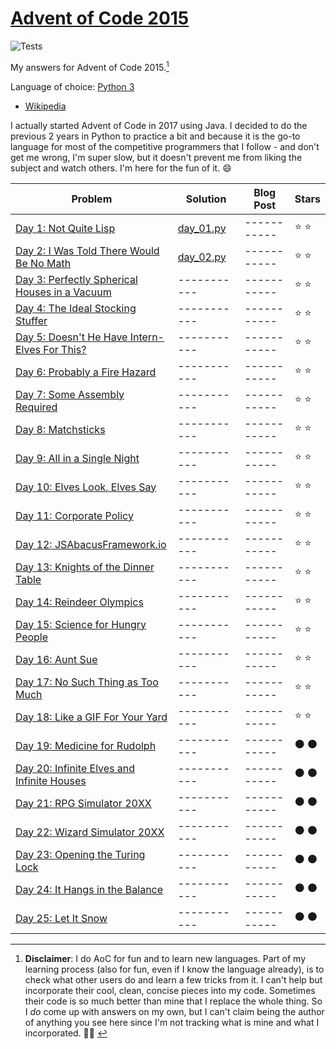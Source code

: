 # [Advent of Code 2015](https://adventofcode.com/2021)

![Tests](https://github.com/eduellery/aoc-2015/actions/workflows/python-package.yml/badge.svg)

My answers for Advent of Code 2015.[^1]

Language of choice: [Python 3](https://www.python.org/)

* [Wikipedia](https://en.wikipedia.org/wiki/Python_(programming_language))

I actually started Advent of Code in 2017 using Java. I decided to do the previous 2 years in Python to practice a bit and because it is the go-to language for most of the competitive programmers that I follow - and don't get me wrong, I'm super slow, but it doesn't prevent me from liking the subject and watch others. I'm here for the fun of it. :smile:

| Problem | Solution | Blog Post | Stars |
| ------- | -------- | --------- | ----- |
| [Day 1: Not Quite Lisp ](https://adventofcode.com/2015/day/1)                        | [day_01.py](src/aoc/day_01.py) | ----------- | :star: :star: |
| [Day 2: I Was Told There Would Be No Math](https://adventofcode.com/2015/day/2)      | [day_02.py](src/aoc/day_02.py) | ----------- | :star: :star: |
| [Day 3: Perfectly Spherical Houses in a Vacuum](https://adventofcode.com/2015/day/3) | ----------- | ----------- | :star: :star: |
| [Day 4: The Ideal Stocking Stuffer](https://adventofcode.com/2015/day/4)             | ----------- | ----------- | :star: :star: |
| [Day 5: Doesn't He Have Intern-Elves For This?](https://adventofcode.com/2015/day/5) | ----------- | ----------- | :star: :star: |
| [Day 6: Probably a Fire Hazard](https://adventofcode.com/2015/day/6)                 | ----------- | ----------- | :star: :star: |
| [Day 7: Some Assembly Required](https://adventofcode.com/2015/day/7)                 | ----------- | ----------- | :star: :star: |
| [Day 8: Matchsticks](https://adventofcode.com/2015/day/8)                            | ----------- | ----------- | :star: :star: |
| [Day 9: All in a Single Night](https://adventofcode.com/2015/day/9)                  | ----------- | ----------- | :star: :star: |
| [Day 10: Elves Look, Elves Say](https://adventofcode.com/2015/day/10)                | ----------- | ----------- | :star: :star: |
| [Day 11: Corporate Policy](https://adventofcode.com/2015/day/11)                     | ----------- | ----------- | :star: :star: |
| [Day 12: JSAbacusFramework.io](https://adventofcode.com/2015/day/12)                 | ----------- | ----------- | :star: :star: |
| [Day 13: Knights of the Dinner Table](https://adventofcode.com/2015/day/13)          | ----------- | ----------- | :star: :star: |
| [Day 14: Reindeer Olympics](https://adventofcode.com/2015/day/14)                    | ----------- | ----------- | :star: :star: |
| [Day 15: Science for Hungry People](https://adventofcode.com/2015/day/15)            | ----------- | ----------- | :star: :star: |
| [Day 16: Aunt Sue](https://adventofcode.com/2015/day/16)                             | ----------- | ----------- | :star: :star: |
| [Day 17: No Such Thing as Too Much](https://adventofcode.com/2015/day/17)            | ----------- | ----------- | :star: :star: |
| [Day 18: Like a GIF For Your Yard](https://adventofcode.com/2015/day/18)             | ----------- | ----------- | :star: :star: |
| [Day 19: Medicine for Rudolph](https://adventofcode.com/2015/day/19)                 | ----------- | ----------- | :black_circle: :black_circle: |
| [Day 20: Infinite Elves and Infinite Houses](https://adventofcode.com/2015/day/20)   | ----------- | ----------- | :black_circle: :black_circle: |
| [Day 21: RPG Simulator 20XX](https://adventofcode.com/2015/day/21)                   | ----------- | ----------- | :black_circle: :black_circle: |
| [Day 22: Wizard Simulator 20XX](https://adventofcode.com/2015/day/22)                | ----------- | ----------- | :black_circle: :black_circle: |
| [Day 23: Opening the Turing Lock](https://adventofcode.com/2015/day/23)              | ----------- | ----------- | :black_circle: :black_circle: |
| [Day 24: It Hangs in the Balance](https://adventofcode.com/2015/day/24)              | ----------- | ----------- | :black_circle: :black_circle: |
| [Day 25: Let It Snow](https://adventofcode.com/2015/day/25)                          | ----------- | ----------- | :black_circle: :black_circle: |

[^1]: **Disclaimer**: I do AoC for fun and to learn new languages. Part of my learning process (also for fun, even if I
know the language already), is to check what other users do and learn a few tricks from it. I can't help but incorporate
their cool, clean, concise pieces into my code. Sometimes their code is so much better than mine that I replace the
whole thing. So I *do* come up with answers on my own, but I can't claim being the author of anything you see here since
I'm not tracking what is mine and what I incorporated. 🤷🏽‍
️
